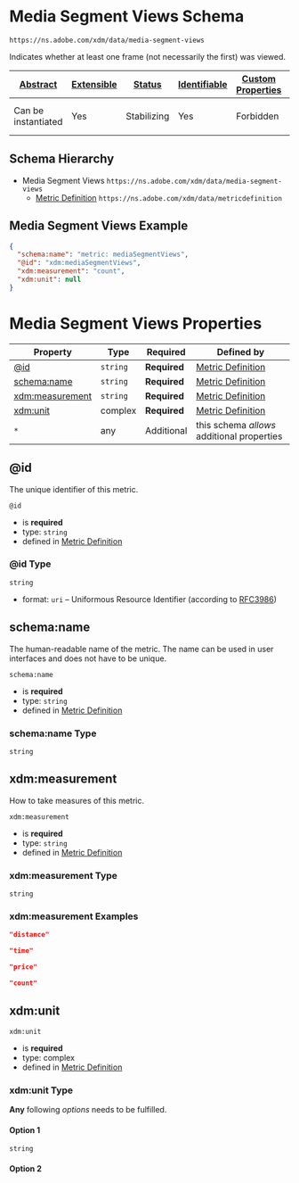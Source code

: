 
# Media Segment Views Schema

```
https://ns.adobe.com/xdm/data/media-segment-views
```

Indicates whether at least one frame (not necessarily the first) was viewed.

| [Abstract](../../abstract.md) | [Extensible](../../extensions.md) | [Status](../../status.md) | [Identifiable](../../id.md) | [Custom Properties](../../extensions.md) | [Additional Properties](../../extensions.md) | Defined In |
|-------------------------------|-----------------------------------|---------------------------|-----------------------------|------------------------------------------|----------------------------------------------|------------|
| Can be instantiated | Yes | Stabilizing | Yes | Forbidden | Permitted | [data/media-segment-views.schema.json](data/media-segment-views.schema.json) |
## Schema Hierarchy

* Media Segment Views `https://ns.adobe.com/xdm/data/media-segment-views`
  * [Metric Definition](metricdefinition.schema.md) `https://ns.adobe.com/xdm/data/metricdefinition`


## Media Segment Views Example
```json
{
  "schema:name": "metric: mediaSegmentViews",
  "@id": "xdm:mediaSegmentViews",
  "xdm:measurement": "count",
  "xdm:unit": null
}
```

# Media Segment Views Properties

| Property | Type | Required | Defined by |
|----------|------|----------|------------|
| [@id](#@id) | `string` | **Required** | [Metric Definition](metricdefinition.schema.md#@id) |
| [schema:name](#schemaname) | `string` | **Required** | [Metric Definition](metricdefinition.schema.md#schemaname) |
| [xdm:measurement](#xdmmeasurement) | `string` | **Required** | [Metric Definition](metricdefinition.schema.md#xdmmeasurement) |
| [xdm:unit](#xdmunit) | complex | **Required** | [Metric Definition](metricdefinition.schema.md#xdmunit) |
| `*` | any | Additional | this schema *allows* additional properties |

## @id

The unique identifier of this metric.

`@id`
* is **required**
* type: `string`
* defined in [Metric Definition](metricdefinition.schema.md#@id)

### @id Type


`string`
* format: `uri` – Uniformous Resource Identifier (according to [RFC3986](http://tools.ietf.org/html/rfc3986))






## schema:name

The human-readable name of the metric. The name can be used in user interfaces and does not have to be unique.

`schema:name`
* is **required**
* type: `string`
* defined in [Metric Definition](metricdefinition.schema.md#schema:name)

### schema:name Type


`string`






## xdm:measurement

How to take measures of this metric.

`xdm:measurement`
* is **required**
* type: `string`
* defined in [Metric Definition](metricdefinition.schema.md#xdm:measurement)

### xdm:measurement Type


`string`





### xdm:measurement Examples

```json
"distance"
```

```json
"time"
```

```json
"price"
```

```json
"count"
```



## xdm:unit


`xdm:unit`
* is **required**
* type: complex
* defined in [Metric Definition](metricdefinition.schema.md#xdm:unit)

### xdm:unit Type


**Any** following *options* needs to be fulfilled.


#### Option 1


`string`



#### Option 2






